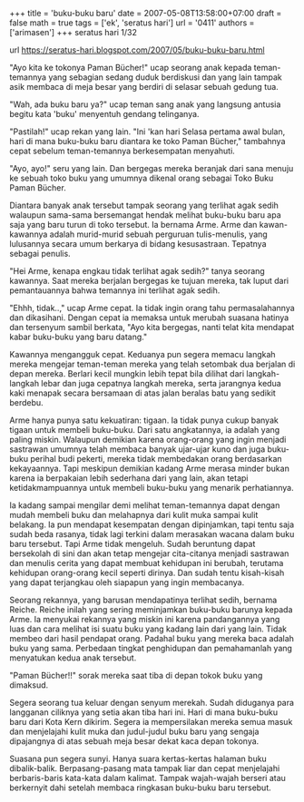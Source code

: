 +++
title = 'buku-buku baru'
date = 2007-05-08T13:58:00+07:00
draft = false
math = true
tags = ['ek', 'seratus hari']
url = '0411'
authors = ['arimasen']
+++
seratus hari 1/32 <!--more-->

url https://seratus-hari.blogspot.com/2007/05/buku-buku-baru.html

"Ayo kita ke tokonya Paman Bücher!" ucap seorang anak kepada teman-temannya yang sebagian sedang duduk berdiskusi dan yang lain tampak asik membaca di meja besar yang berdiri di selasar sebuah gedung tua.

"Wah, ada buku baru ya?" ucap teman sang anak yang langsung antusia begitu kata 'buku' menyentuh gendang telinganya.

"Pastilah!" ucap rekan yang lain. "Ini 'kan hari Selasa pertama awal bulan, hari di mana buku-buku baru diantara ke toko Paman Bücher," tambahnya cepat sebelum teman-temannya berkesempatan menyahuti.

"Ayo, ayo!" seru yang lain. Dan bergegas mereka beranjak dari sana menuju ke sebuah toko buku yang umumnya dikenal orang sebagai Toko Buku Paman Bücher.

Diantara banyak anak tersebut tampak seorang yang terlihat agak sedih walaupun sama-sama bersemangat hendak melihat buku-buku baru apa saja yang baru turun di toko tersebut. Ia bernama Arme. Arme dan kawan-kawannya adalah murid-murid sebuah perguruan tulis-menulis, yang lulusannya secara umum berkarya di bidang kesusastraan. Tepatnya sebagai penulis.

"Hei Arme, kenapa engkau tidak terlihat agak sedih?" tanya seorang kawannya. Saat mereka berjalan bergegas ke tujuan mereka, tak luput dari pemantauannya bahwa temannya ini terlihat agak sedih.

"Ehhh, tidak..," ucap Arme cepat. Ia tidak ingin orang tahu permasalahannya dan dikasihani. Dengan cepat ia memaksa untuk merubah suasana hatinya dan tersenyum sambil berkata, "Ayo kita bergegas, nanti telat kita mendapat kabar buku-buku yang baru datang."

Kawannya mengangguk cepat. Keduanya pun segera memacu langkah mereka mengejar teman-teman mereka yang telah setombak dua berjalan di depan mereka. Berlari kecil mungkin lebih tepat bila dilihat dari langkah-langkah lebar dan juga cepatnya langkah mereka, serta jarangnya kedua kaki menapak secara bersamaan di atas jalan beralas batu yang sedikit berdebu.

Arme hanya punya satu kekuatiran: tigaan. Ia tidak punya cukup banyak tigaan untuk membeli buku-buku. Dari satu angkatannya, ia adalah yang paling miskin. Walaupun demikian karena orang-orang yang ingin menjadi sastrawan umumnya telah membaca banyak ujar-ujar kuno dan juga buku-buku perihal budi pekerti, mereka tidak membedakan orang berdasarkan kekayaannya. Tapi meskipun demikian kadang Arme merasa minder bukan karena ia berpakaian lebih sederhana dari yang lain, akan tetapi ketidakmampuannya untuk membeli buku-buku yang menarik perhatiannya.

Ia kadang sampai mengilar demi melihat teman-temannya dapat dengan mudah membeli buku dan melahapnya dari kulit muka sampai kulit belakang. Ia pun mendapat kesempatan dengan dipinjamkan, tapi tentu saja sudah beda rasanya, tidak lagi terkini dalam merasakan wacana dalam buku baru tersebut. Tapi Arme tidak mengeluh. Sudah beruntung dapat bersekolah di sini dan akan tetap mengejar cita-citanya menjadi sastrawan dan menulis cerita yang dapat membuat kehidupan ini berubah, terutama kehidupan orang-orang kecil seperti dirinya. Dan sudah tentu kisah-kisah yang dapat terjangkau oleh siapapun yang ingin membacanya.

Seorang rekannya, yang barusan mendapatinya terlihat sedih, bernama Reiche. Reiche inilah yang sering meminjamkan buku-buku barunya kepada Arme. Ia menyukai rekannya yang miskin ini karena pandangannya yang luas dan cara melihat isi suatu buku yang kadang lain dari yang lain. Tidak membeo dari hasil pendapat orang. Padahal buku yang mereka baca adalah buku yang sama. Perbedaan tingkat penghidupan dan pemahamanlah yang menyatukan kedua anak tersebut.

"Paman Bücher!!" sorak mereka saat tiba di depan tokok buku yang dimaksud.

Segera seorang tua keluar dengan senyum merekah. Sudah diduganya para langganan ciliknya yang setia akan tiba hari ini. Hari di mana buku-buku baru dari Kota Kern dikirim. Segera ia mempersilakan mereka semua masuk dan menjelajahi kulit muka dan judul-judul buku baru yang sengaja dipajangnya di atas sebuah meja besar dekat kaca depan tokonya.

Suasana pun segera sunyi. Hanya suara kertas-kertas halaman buku dibalik-balik. Berpasang-pasang mata tampak liar dan cepat menjelajahi berbaris-baris kata-kata dalam kalimat. Tampak wajah-wajah berseri atau berkernyit dahi setelah membaca ringkasan buku-buku baru tersebut.
